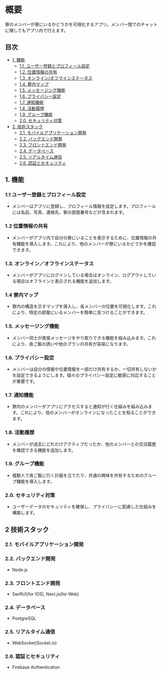# 概要
寮のメンバーが寮にいるかどうかを可視化するアプリ。メンバー間でのチャットに関してもアプリ内で行えます。

## 目次

- [1. 機能](#1-機能)
  - [1.1. ユーザー登録とプロフィール設定](#11-ユーザー登録とプロフィール設定)
  - [1.2. 位置情報の共有](#12-位置情報の共有)
  - [1.3. オンライン/オフラインステータス](#13-オンライン/オフラインステータス)
  - [1.4. 寮内マップ](#14-寮内マップ)
  - [1.5. メッセージング機能](#15-メッセージング機能)
  - [1.6. プライバシー設定](#16-プライバシー設定)
  - [1.7. 通知機能](#17-通知機能)
  - [1.8. 活動履歴](#18-活動履歴)
  - [1.9. グループ機能](#19-グループ機能)
  - [2.0. セキュリティ対策](#20-セキュリティ対策)
- [2. 技術スタック](#2-技術スタック)
  - [2.1. モバイルアプリケーション開発](#21-モバイルアプリケーション開発)
  - [2.2. バックエンド開発](#22-バックエンド開発)
  - [2.3. フロントエンド開発](#23-フロントエンド開発)
  - [2.4. データベース](#24-データベース)
  - [2.5. リアルタイム通信](#25-リアルタイム通信)
  - [2.6. 認証とセキュリティ](#26-認証とセキュリティ)

## 1. 機能

### 1.1 ユーザー登録とプロフィール設定
* メンバーはアプリに登録し、プロフィール情報を設定します。プロフィールには名前、写真、連絡先、寮の部屋番号などが含まれます。

### 1.2 位置情報の共有
* メンバーがアプリ内で自分の寮にいることを表示するために、位置情報の共有機能を導入します。これにより、他のメンバーが寮にいるかどうかを確認できます。

### 1.3. オンライン／オフラインステータス
* メンバーがアプリにログインしている場合はオンライン、ログアウトしている場合はオフラインと表示される機能を追加します。

### 1.4 寮内マップ
* 寮内の構造を示すマップを導入し、各メンバーの位置を可視化します。これにより、特定の部屋にいるメンバーを簡単に見つけることができます。

### 1.5. メッセージング機能
* メンバー同士が直接メッセージをやり取りできる機能を組み込みます。これにより、夜ご飯の誘いや他のプランの共有が容易になります。

### 1.6. プライバシー設定
* メンバーは自分の情報や位置情報を一部だけ共有するか、一切共有しないかを設定できるようにします。個々のプライバシー設定に敏感に対応することが重要です。

### 1.7. 通知機能
* 寮内のメンバーがアプリにアクセスすると通知が行く仕組みを組み込みます。これにより、他のメンバーがオンラインになったことを知ることができます。

### 1.8. 活動履歴
* メンバーが過去にどれだけアクティブだったか、他のメンバーとの交流履歴を確認できる機能を追加します。

### 1.9. グループ機能
* 複数人で夜ご飯に行く計画を立てたり、共通の興味を共有するためのグループ機能を導入します。

### 2.0. セキュリティ対策
* ユーザーデータのセキュリティを確保し、プライバシーに配慮した仕組みを構築します。

## 2 技術スタック

### 2.1. モバイルアプリケーション開発
### 2.2. バックエンド開発
* Node.js
### 2.3. フロントエンド開発
* SwiftUI(for IOS), Next.js(for Web)
### 2.4. データベース
* PostgreSQL
### 2.5. リアルタイム通信
* WebSocket(Socket.io)
### 2.6. 認証とセキュリティ
* Firebase Authentication